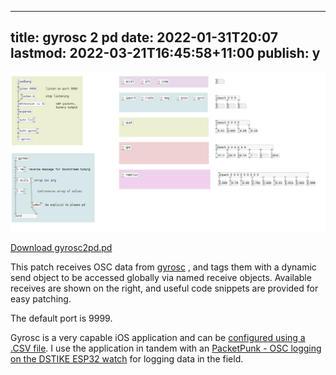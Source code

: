
---
title: gyrosc 2 pd
date: 2022-01-31T20:07
lastmod: 2022-03-21T16:45:58+11:00
publish: y
---
![screenshot of PD patch](../files/Pastedimage20220129134527.png)

[Download gyrosc2pd.pd](../files/gyrosc2pd.pd)

This patch receives OSC data from [gyrosc](https://www.bitshapesoftware.com/instruments/gyrosc/) , and tags them with a dynamic send object to be accessed globally via named receive objects.   Available receives are shown on the right, and useful code snippets are provided for easy patching.

The default port is 9999.

Gyrosc is a very capable iOS application and can be [configured using a .CSV file](http://www.bitshapesoftware.com/instruments/gyrosc/configuration.html).  I use the application in tandem with an [PacketPunk - OSC logging on the DSTIKE ESP32 watch](PacketPunk%20-%20OSC%20logging%20on%20the%20DSTIKE%20ESP32%20watch.md) for logging data in the field. 
